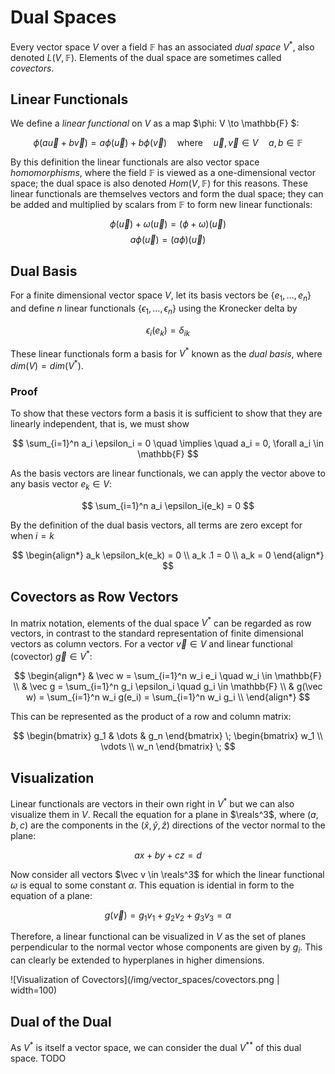 # Dual Spaces

Every vector space $V$ over a field $\mathbb{F}$ has an associated _dual space_ $V^*$, also denoted $L(V, \mathbb{F})$. Elements of the dual space are sometimes called _covectors_.

## Linear Functionals
We define a _linear functional_ on $V$ as a map $\phi: V \to \mathbb{F} $:

$$
    \phi(a \vec u + b \vec v ) = a \phi(\vec u) + b \phi(\vec v) \quad \text{where} \quad \vec u, \vec v \in V \quad a,b \in \mathbb{F}
$$

By this definition the linear functionals are also vector space _homomorphisms_, where the field $\mathbb{F}$ is viewed as a one-dimensional vector space; the dual space is also denoted $Hom(V, \mathbb{F})$ for this reasons. These linear functionals are themselves vectors and form the dual space; they can be added and multiplied by scalars from $\mathbb{F}$ to form new linear functionals:

$$
    \phi(\vec u) + \omega(\vec u) = (\phi + \omega)(\vec u)
$$
$$
    a \phi (\vec u) = (a \phi)(\vec u) 
$$


## Dual Basis
For a finite dimensional vector space $V$, let its basis vectors be $\{ e_1, \dots, e_n \}$ and define $n$ linear functionals $\{ \epsilon_1, \dots, \epsilon_n \}$ using the Kronecker delta by

$$
    \epsilon_i (e_k) = \delta_{ik} 
$$

These linear functionals form a basis for $V^*$ known as the _dual basis_, where $dim(V) = dim(V^*$).

### Proof
To show that these vectors form a basis it is sufficient to show that they are linearly independent, that is, we must show

$$
    \sum_{i=1}^n a_i \epsilon_i = 0 \quad \implies \quad a_i = 0, \forall a_i \in \mathbb{F}
$$

As the basis vectors are linear functionals, we can apply the vector above to any basis vector $e_k \in V$:

$$
    \sum_{i=1}^n a_i \epsilon_i(e_k)  = 0
$$

By the definition of the dual basis vectors, all terms are zero except for when $i = k$

$$
    \begin{align*}
        a_k \epsilon_k(e_k) = 0 \\
        a_k .1  = 0 \\
        a_k = 0
    \end{align*}
$$

## Covectors as Row Vectors
In matrix notation, elements of the dual space $V^*$ can be regarded as row vectors, in contrast to the standard representation of finite dimensional vectors as column vectors. For a vector $\vec v \in V$ and linear functional (covector) $\vec g \in V^*$:

$$
    \begin{align*}
        & \vec w = \sum_{i=1}^n w_i e_i \quad w_i \in \mathbb{F} \\
        & \vec g = \sum_{i=1}^n g_i \epsilon_i \quad g_i \in \mathbb{F} \\
        & g(\vec w) = \sum_{i=1}^n w_i g(e_i) = \sum_{i=1}^n w_i g_i \\
    \end{align*}
$$

This can be represented as the product of a row and column matrix:

$$
    \begin{bmatrix} g_1 & \dots & g_n \end{bmatrix} \; 
    \begin{bmatrix} w_1  \\ \vdots \\ w_n \end{bmatrix} \;
$$

## Visualization
Linear functionals are vectors in their own right in $V^*$ but we can also visualize them in $V$. Recall the equation for a plane in $\reals^3$, where $(a,b,c)$ are the components in the $(\hat x, \hat y, \hat z)$ directions of the vector normal to the plane:

$$
    ax + by + cz = d 
$$

Now consider all vectors $\vec v \in \reals^3$ for which the linear functional $\omega$ is equal to some constant $\alpha$. 
This equation is idential in form to the equation of a plane:

$$
    g(\vec v) = g_1 v_1 + g_2 v_2 + g_3 v_3 = \alpha
$$

Therefore, a linear functional can be visualized in $V$ as the set of planes perpendicular to the normal vector whose components are given by $g_i$. This can clearly be extended to hyperplanes in higher dimensions.

![Visualization of Covectors](/img/vector_spaces/covectors.png | width=100)

## Dual of the Dual
As $V^*$ is itself a vector space, we can consider the dual  $V^{**}$ of this dual space. TODO
